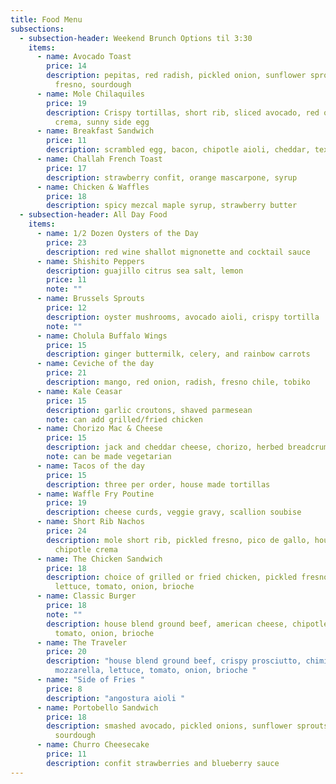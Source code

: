 ```yaml
---
title: Food Menu
subsections:
  - subsection-header: Weekend Brunch Options til 3:30
    items:
      - name: Avocado Toast
        price: 14
        description: pepitas, red radish, pickled onion, sunflower sprouts, pickled
          fresno, sourdough
      - name: Mole Chilaquiles
        price: 19
        description: Crispy tortillas, short rib, sliced avocado, red onion, chipotle
          crema, sunny side egg
      - name: Breakfast Sandwich
        price: 11
        description: scrambled egg, bacon, chipotle aioli, cheddar, texas toast
      - name: Challah French Toast
        price: 17
        description: strawberry confit, orange mascarpone, syrup
      - name: Chicken & Waffles
        price: 18
        description: spicy mezcal maple syrup, strawberry butter
  - subsection-header: All Day Food
    items:
      - name: 1/2 Dozen Oysters of the Day
        price: 23
        description: red wine shallot mignonette and cocktail sauce
      - name: Shishito Peppers
        description: guajillo citrus sea salt, lemon
        price: 11
        note: ""
      - name: Brussels Sprouts
        price: 12
        description: oyster mushrooms, avocado aioli, crispy tortilla
        note: ""
      - name: Cholula Buffalo Wings
        price: 15
        description: ginger buttermilk, celery, and rainbow carrots
      - name: Ceviche of the day
        price: 21
        description: mango, red onion, radish, fresno chile, tobiko
      - name: Kale Ceasar
        price: 15
        description: garlic croutons, shaved parmesean
        note: can add grilled/fried chicken
      - name: Chorizo Mac & Cheese
        price: 15
        description: jack and cheddar cheese, chorizo, herbed breadcrumbs
        note: can be made vegetarian
      - name: Tacos of the day
        price: 15
        description: three per order, house made tortillas
      - name: Waffle Fry Poutine
        price: 19
        description: cheese curds, veggie gravy, scallion soubise
      - name: Short Rib Nachos
        price: 24
        description: mole short rib, pickled fresno, pico de gallo, house cheese blend,
          chipotle crema
      - name: The Chicken Sandwich
        price: 18
        description: choice of grilled or fried chicken, pickled fresnos, miso aioli,
          lettuce, tomato, onion, brioche
      - name: Classic Burger
        price: 18
        note: ""
        description: house blend ground beef, american cheese, chipotle mayo, lettuce,
          tomato, onion, brioche
      - name: The Traveler
        price: 20
        description: "house blend ground beef, crispy prosciutto, chimichurri,
          mozzarella, lettuce, tomato, onion, brioche "
      - name: "Side of Fries "
        price: 8
        description: "angostura aioli "
      - name: Portobello Sandwich
        price: 18
        description: smashed avocado, pickled onions, sunflower sprouts, chimichurri,
          sourdough
      - name: Churro Cheesecake
        price: 11
        description: confit strawberries and blueberry sauce
---
```

